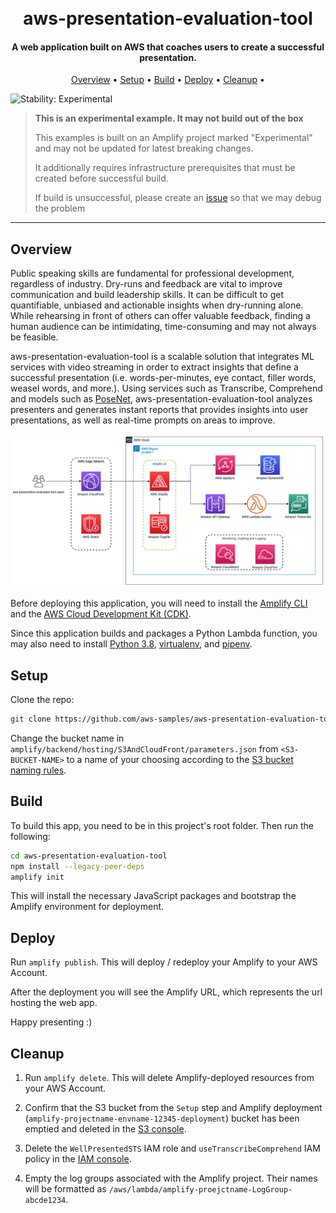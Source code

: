 
<h1 align="center">
  <br>
  aws-presentation-evaluation-tool
  <br>
</h1>

<!--BEGIN STABILITY BANNER-->

<h4 align="center">A web application built on AWS that coaches users to create a successful presentation</a>.</h4>

<p align="center">
  <a href="#overview">Overview</a> •
  <a href="#setup">Setup</a> •
  <a href="#build">Build</a> •
  <a href="#deploy">Deploy</a> •
  <a href="#cleanup">Cleanup</a> •
</p>

![Stability: Experimental](https://img.shields.io/badge/stability-Experimental-important.svg?style=for-the-badge)

> **This is an experimental example. It may not build out of the box**
>
> This examples is built on an Amplify project marked "Experimental" and may not be updated for latest breaking changes.
>
> It additionally requires infrastructure prerequisites that must be created before successful build.
>
> If build is unsuccessful, please create an [issue](https://github.com/aws-samples/aws-cdk-examples/issues/new) so that we may debug the problem 

---
<!--END STABILITY BANNER-->

## Overview

Public speaking skills are fundamental for professional development, regardless of industry. Dry-runs and feedback are vital to improve communication and build leadership skills. It can be difficult to get quantifiable, unbiased and actionable insights when dry-running alone. ​While rehearsing in front of others can offer valuable feedback, finding a human audience can be intimidating, time-consuming and may not always be feasible. 

aws-presentation-evaluation-tool is a scalable solution that integrates ML services with video streaming in order to extract insights that define a successful presentation (i.e. words-per-minutes, eye contact, filler words, weasel words, and more.). Using services such as Transcribe, Comprehend and models such as [PoseNet](https://github.com/tensorflow/tfjs-models/tree/master/posenet), aws-presentation-evaluation-tool analyzes presenters and generates instant reports that provides insights into user presentations, as well as real-time prompts on areas to improve.

![alt text](./wpt-architecture.jpg "aws-presentation-evaluation-tool Architecture")

Before deploying this application, you will need to install the [Amplify CLI](https://docs.amplify.aws/cli/start/install/) and the [AWS Cloud Development Kit (CDK)](https://docs.aws.amazon.com/cdk/v2/guide/getting_started.html).

Since this application builds and packages a Python Lambda function, you may also need to install [Python 3.8](https://www.python.org/downloads/), [virtualenv](https://virtualenv.pypa.io/en/stable/installation.html), and [pipenv](https://pipenv.pypa.io/en/latest/installation/).


## Setup
Clone the repo:

```bash
git clone https://github.com/aws-samples/aws-presentation-evaluation-tool.git .
```

Change the bucket name in `amplify/backend/hosting/S3AndCloudFront/parameters.json` from `<S3-BUCKET-NAME>` to a name of your choosing according to the [S3 bucket naming rules](https://docs.aws.amazon.com/AmazonS3/latest/userguide/bucketnamingrules.html).

## Build

To build this app, you need to be in this project's root folder. Then run the following:

```bash
cd aws-presentation-evaluation-tool
npm install --legacy-peer-deps
amplify init
```

This will install the necessary JavaScript packages and bootstrap the Amplify environment for deployment.

## Deploy

Run `amplify publish`. This will deploy / redeploy your Amplify to your AWS Account.

After the deployment you will see the Amplify URL, which represents the url hosting the web app.

Happy presenting :)

## Cleanup

1. Run `amplify delete`. This will delete Amplify-deployed resources from your AWS Account.

2. Confirm that the S3 bucket from the `Setup` step and Amplify deployment (`amplify-projectname-envname-12345-deployment`) bucket has been emptied and deleted in the [S3 console](https://s3.console.aws.amazon.com/s3/home?region=us-east-1).

3. Delete the `WellPresentedSTS` IAM role and `useTranscribeComprehend` IAM policy in the [IAM console](https://us-east-1.console.aws.amazon.com/iam/home#/home).

4. Empty the log groups associated with the Amplify project. Their names will be formatted as `/aws/lambda/amplify-proejctname-LogGroup-abcde1234`.
